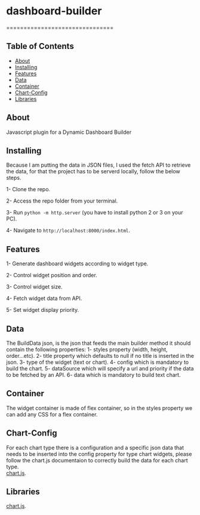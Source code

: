 




# dashboard-builder
===============================
## Table of Contents

* [About](#about)
* [Installing](#installing)
* [Features](#features)
* [Data](#data)
* [Container](#container)
* [Chart-Config](#chart-config)
* [Libraries](#libraries)

## About

Javascript plugin for a Dynamic Dashboard Builder
 
## Installing

Because I am putting the data in JSON files, I used the fetch API to retrieve the data, for that the project has to be serverd locally,
follow the below steps.

1- Clone the repo.

2- Access the repo folder from your terminal.

3- Run `python -m http.server` (you have to install python 2 or 3 on your PC).

4- Navigate to `http://localhost:8000/index.html`.

## Features

1- Generate dashboard widgets according to widget type.

2- Control widget position and order.

3- Control widget size.

4- Fetch widget data from API.

5- Set widget display priority.

## Data

The BuildData json, is the json that feeds the main builder method it should contain the following properties:
1- styles property (width, height, order...etc).
2- title property which defaults to null if no title is inserted in the json.
3- type of the widget (text or chart).
4- config which is mandatory to build the chart.
5- dataSource which will specify a url and priority if the data to be fetched by an API.
6- data which is mandatory to build text chart.

## Container

The widget container is made of flex container, so in the styles property we can add any CSS for a flex container.

## Chart-Config

For each chart type there is a configuration and a specific json data that needs to be inserted into the config property for type chart widgets, please follow the chart.js documentaion to correctly build the data for each chart type.  
[chart.js](https://www.chartjs.org/).

## Libraries
[chart.js](https://www.chartjs.org/).